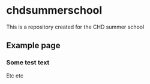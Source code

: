 # chdsummerschool
This is a repository created for the CHD summer school

## Example page

### Some test text 

Etc etc 